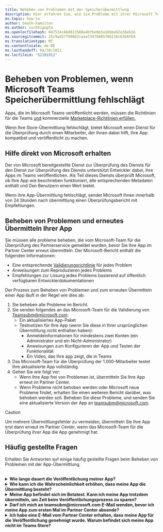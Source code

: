 ```yaml
---
title: Beheben von Problemen mit der Speicherübermittlung
description: Hier erfahren Sie, wie Sie Probleme mit ihrer Microsoft Teams beheben.
ms.topic: how-to
author: heath-hamilton
ms.author: surbhigupta
ms.openlocfilehash: 847534c68d013566e4bfbe0e5a1bbbe92e36e63e
ms.sourcegitcommit: 25c9ad27f99682caaa7347840578b118c63b8f69
ms.translationtype: MT
ms.contentlocale: de-DE
ms.lasthandoff: 04/30/2021
ms.locfileid: "52101912"
---
```

# <a name="resolve-issues-if-your-microsoft-teams-store-submission-fails"></a>Beheben von Problemen, wenn Microsoft Teams Speicherübermittlung fehlschlägt

Apps, die im Microsoft Teams veröffentlicht werden, müssen die Richtlinien für die Teams [und](~/concepts/deploy-and-publish/appsource/prepare/teams-store-validation-guidelines.md) kommerzielle [Marketplace-Richtlinien erfüllen.](https://docs.microsoft.com/legal/marketplace/certification-policies)

Wenn Ihre Store-Übermittlung fehlschlägt, bietet Microsoft einen Dienst für die Überprüfung durch einen Mitarbeiter, der Ihnen dabei hilft, Ihre App kompatibel und veröffentlicht zu machen.

## <a name="get-help-directly-from-microsoft"></a>Hilfe direkt von Microsoft erhalten

Der von Microsoft bereitgestellte Dienst zur Überprüfung des Diensts für den Dienst zur Überprüfung des Diensts unterstützt Entwickler dabei, ihre Apps im Teams veröffentlichen. Als Teil dieses Diensts überprüft Microsoft, ob Ihre App wie beschrieben funktioniert, alle entsprechenden Metadaten enthält und Den Benutzern einen Wert bietet.

Wenn ihre App-Übermittlung fehlschlägt, sendet Microsoft Ihnen innerhalb von 24 Stunden nach übermittlung einen Überprüfungsbericht mit Empfehlungen.

## <a name="resolve-issues-and-resubmit-your-app"></a>Beheben von Problemen und erneutes Übermitteln Ihrer App

Sie müssen alle probleme beheben, die vom Microsoft-Team für die Überprüfung des Partnerservice gemeldet wurden, bevor Sie Ihre App im Partner Center erneut übermitteln. Der Microsoft-Bericht enthält die folgenden Informationen:

* Eine entsprechende [Validierungsrichtlinie](~/concepts/deploy-and-publish/appsource/prepare/teams-store-validation-guidelines.md) für jedes Problem
* Anweisungen zum Reproduzieren jedes Problems
* Empfehlungen zur Lösung jedes Problems basierend auf öffentlich verfügbaren Entwicklerdokumentationen

Der Prozess zum Beheben von Problemen und zum erneuten Übermitteln einer App läuft in der Regel wie dies ab:

1. Sie beheben alle Probleme im Bericht.
1. Sie senden folgendes an das Microsoft-Team für die Validierung von <a href="mailto:teamsubm@microsoft.com">Teamsubm@microsoft.com:</a>
   * Ein aktualisiertes App-Paket
   * Testnotizen für Ihre App (wenn Sie diese in Ihrer ursprünglichen Übermittlung nicht enthalten haben):
      * Anmeldeinformationen für mindestens zwei Konten (ein Administrator und ein Nicht-Administrator)
      * Anweisungen zum Konfigurieren der App und Testen der Funktionalität
      * Ein Video, das Ihre app zeigt, die in Teams
1. Das Microsoft-Team für die Überprüfung der 1.000-Mitarbeiter testet Ihre aktualisierte App vollständig.
1. Gehen Sie wie folgt vor:
   * Wenn Ihre App frei von Problemen ist, übermitteln Sie Ihre App erneut im Partner Center.
   * Wenn Probleme nicht behoben werden oder Microsoft neue Probleme findet, erhalten Sie einen weiteren Bericht darüber, was behoben werden soll. Beheben Sie diese Probleme, und senden Sie eine aktualisierte Version der App an <a href="mailto:teamsubm@microsoft.com">teamsubm@microsoft.com.</a>

> [!CAUTION]
> Um mehrere Übermittlungsfehler zu vermeiden, übermitteln Sie Ihre App erst dann erneut im Partner Center, wenn das Microsoft-Team für die Überprüfung ihrer App die App genehmigt hat.

## <a name="faq"></a>Häufig gestellte Fragen

Erhalten Sie Antworten auf einige häufig gestellte Fragen beim Beheben von Problemen mit der App-Übermittlung.

<br>

<details>

<summary><b>Wie lange dauert die Veröffentlichung meiner App?</b></summary>

Wenn Ihre Store-Übermittlung keine Probleme hat, wird Ihre App innerhalb von 1-2 Werktagen veröffentlicht. Wenn Ihre App ausfällt, gibt Ihnen ein Team von Microsoft Empfehlungen, um die Probleme zu beheben. Sobald Sie diese Korrekturen vorgenommen und eine aktualisierte App an dieses Team erneut senden, werden Sie in 24 Stunden benachrichtigt, ob Ihre App bereit ist, zu veröffentlichen oder noch mehr Arbeit benötigt.

<br>

</details>

<details>

<summary><b>Wie kann ich die Wahrscheinlichkeit erhöhen, dass meine App die Übermittlung besteht?</b></summary>

Wenn Sie folgendes tun, kann dies zu einer erfolgreichen Übermittlung führen:

1. Entwickeln Sie Ihre App basierend auf den [Teams Entwurfsrichtlinien](~/concepts/design/design-teams-app-overview.md).
1. Stellen Sie sicher, dass Ihre App die Teams [Und](~/concepts/deploy-and-publish/appsource/prepare/teams-store-validation-guidelines.md) Microsoft Commercial Marketplace Zertifizierungsrichtlinien [befolgt.](https://docs.microsoft.com/legal/marketplace/certification-policies)
1. Testen Sie Ihr App-Paket mit [dem Microsoft Teams-App-Validierungstool](https://dev.teams.microsoft.com/appvalidation.html).
1. [Bereiten Sie Teams Store-Übermittlung vor.](~/concepts/deploy-and-publish/appsource/prepare/submission-checklist.md)

<br>

</details>

<details>

<summary><b>Meine App befindet sich im Betatest. Kann ich meine App trotzdem übermitteln, um Zeit beim Veröffentlichungsprozess zu sparen?</b></summary>

Nein. Microsoft überprüft nur produktionsbereite Apps.

<br>

</details>

<details>

<summary><b>Darf ich mich an teamsubm@microsoft.com E-Mail wenden, bevor ich meine App zum ersten Mal im Partner Center absende?</b></summary>

Nein. Microsoft beginnt erst mit der Validierung Ihrer App, wenn Sie Ihre App zum ersten Mal im Partner Center übermitteln.

<br>

</details>

<details>

<summary><b>Ich habe eine E-Mail vom Partner Center erhalten, dass meine App für die Veröffentlichung genehmigt wurde. Warum befindet sich meine App nicht im Teams Store?</b></summary>

Sobald Ihre App genehmigt wurde, dauert die Veröffentlichung in der Regel 1 bis 2 Werktage, je nach den Funktionen der App.Wenn Ihre App nach zwei Werktagen nicht veröffentlicht wurde, wenden Sie sich <a href="mailto:teamsubm@microsoft.com">an teamsubm@microsoft.com</a>.

<br>

</details>
